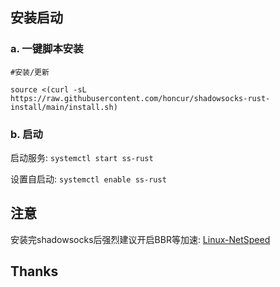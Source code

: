 

## 安装启动
###  a. 一键脚本安装
```
#安装/更新

source <(curl -sL https://raw.githubusercontent.com/honcur/shadowsocks-rust-install/main/install.sh)

```
###  b. 启动

启动服务: `systemctl start ss-rust`   

设置自启动: `systemctl enable ss-rust`

## 注意
安装完shadowsocks后强烈建议开启BBR等加速: [Linux-NetSpeed](https://github.com/chiakge/Linux-NetSpeed)  

## Thanks

